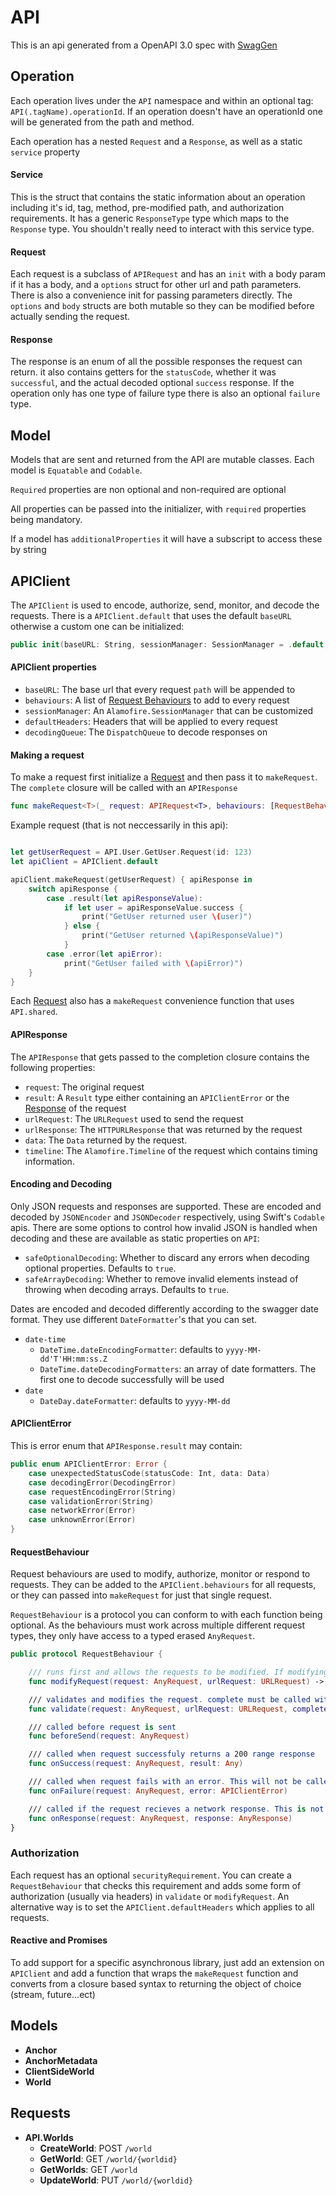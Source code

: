 # API

This is an api generated from a OpenAPI 3.0 spec with [SwagGen](https://github.com/yonaskolb/SwagGen)

## Operation

Each operation lives under the `API` namespace and within an optional tag: `API(.tagName).operationId`. If an operation doesn't have an operationId one will be generated from the path and method.

Each operation has a nested `Request` and a `Response`, as well as a static `service` property

#### Service

This is the struct that contains the static information about an operation including it's id, tag, method, pre-modified path, and authorization requirements. It has a generic `ResponseType` type which maps to the `Response` type.
You shouldn't really need to interact with this service type.

#### Request

Each request is a subclass of `APIRequest` and has an `init` with a body param if it has a body, and a `options` struct for other url and path parameters. There is also a convenience init for passing parameters directly.
The `options` and `body` structs are both mutable so they can be modified before actually sending the request.

#### Response

The response is an enum of all the possible responses the request can return. it also contains getters for the `statusCode`, whether it was `successful`, and the actual decoded optional `success` response. If the operation only has one type of failure type there is also an optional `failure` type.

## Model
Models that are sent and returned from the API are mutable classes. Each model is `Equatable` and `Codable`.

`Required` properties are non optional and non-required are optional

All properties can be passed into the initializer, with `required` properties being mandatory.

If a model has `additionalProperties` it will have a subscript to access these by string

## APIClient
The `APIClient` is used to encode, authorize, send, monitor, and decode the requests. There is a `APIClient.default` that uses the default `baseURL` otherwise a custom one can be initialized:

```swift
public init(baseURL: String, sessionManager: SessionManager = .default, defaultHeaders: [String: String] = [:], behaviours: [RequestBehaviour] = [])
```

#### APIClient properties

- `baseURL`: The base url that every request `path` will be appended to
- `behaviours`: A list of [Request Behaviours](#requestbehaviour) to add to every request
- `sessionManager`: An `Alamofire.SessionManager` that can be customized
- `defaultHeaders`: Headers that will be applied to every request
- `decodingQueue`: The `DispatchQueue` to decode responses on

#### Making a request
To make a request first initialize a [Request](#request) and then pass it to `makeRequest`. The `complete` closure will be called with an `APIResponse`

```swift
func makeRequest<T>(_ request: APIRequest<T>, behaviours: [RequestBehaviour] = [], queue: DispatchQueue = DispatchQueue.main, complete: @escaping (APIResponse<T>) -> Void) -> Request? {
```

Example request (that is not neccessarily in this api):

```swift

let getUserRequest = API.User.GetUser.Request(id: 123)
let apiClient = APIClient.default

apiClient.makeRequest(getUserRequest) { apiResponse in
    switch apiResponse {
        case .result(let apiResponseValue):
        	if let user = apiResponseValue.success {
        		print("GetUser returned user \(user)")
        	} else {
        		print("GetUser returned \(apiResponseValue)")
        	}
        case .error(let apiError):
        	print("GetUser failed with \(apiError)")
    }
}
```

Each [Request](#request) also has a `makeRequest` convenience function that uses `API.shared`.

#### APIResponse
The `APIResponse` that gets passed to the completion closure contains the following properties:

- `request`: The original request
- `result`: A `Result` type either containing an `APIClientError` or the [Response](#response) of the request
- `urlRequest`: The `URLRequest` used to send the request
- `urlResponse`: The `HTTPURLResponse` that was returned by the request
- `data`: The `Data` returned by the request.
- `timeline`: The `Alamofire.Timeline` of the request which contains timing information.

#### Encoding and Decoding
Only JSON requests and responses are supported. These are encoded and decoded by `JSONEncoder` and `JSONDecoder` respectively, using Swift's `Codable` apis.
There are some options to control how invalid JSON is handled when decoding and these are available as static properties on `API`:

- `safeOptionalDecoding`: Whether to discard any errors when decoding optional properties. Defaults to `true`.
- `safeArrayDecoding`: Whether to remove invalid elements instead of throwing when decoding arrays. Defaults to `true`.

Dates are encoded and decoded differently according to the swagger date format. They use different `DateFormatter`'s that you can set.
- `date-time`
    - `DateTime.dateEncodingFormatter`: defaults to `yyyy-MM-dd'T'HH:mm:ss.Z`
    - `DateTime.dateDecodingFormatters`: an array of date formatters. The first one to decode successfully will be used
- `date`
    - `DateDay.dateFormatter`: defaults to `yyyy-MM-dd`

#### APIClientError
This is error enum that `APIResponse.result` may contain:

```swift
public enum APIClientError: Error {
    case unexpectedStatusCode(statusCode: Int, data: Data)
    case decodingError(DecodingError)
    case requestEncodingError(String)
    case validationError(String)
    case networkError(Error)
    case unknownError(Error)
}
```

#### RequestBehaviour
Request behaviours are used to modify, authorize, monitor or respond to requests. They can be added to the `APIClient.behaviours` for all requests, or they can passed into `makeRequest` for just that single request.

`RequestBehaviour` is a protocol you can conform to with each function being optional. As the behaviours must work across multiple different request types, they only have access to a typed erased `AnyRequest`.

```swift
public protocol RequestBehaviour {

    /// runs first and allows the requests to be modified. If modifying asynchronously use validate
    func modifyRequest(request: AnyRequest, urlRequest: URLRequest) -> URLRequest

    /// validates and modifies the request. complete must be called with either .success or .fail
    func validate(request: AnyRequest, urlRequest: URLRequest, complete: @escaping (RequestValidationResult) -> Void)

    /// called before request is sent
    func beforeSend(request: AnyRequest)

    /// called when request successfuly returns a 200 range response
    func onSuccess(request: AnyRequest, result: Any)

    /// called when request fails with an error. This will not be called if the request returns a known response even if the a status code is out of the 200 range
    func onFailure(request: AnyRequest, error: APIClientError)

    /// called if the request recieves a network response. This is not called if request fails validation or encoding
    func onResponse(request: AnyRequest, response: AnyResponse)
}
```

### Authorization
Each request has an optional `securityRequirement`. You can create a `RequestBehaviour` that checks this requirement and adds some form of authorization (usually via headers) in `validate` or `modifyRequest`. An alternative way is to set the `APIClient.defaultHeaders` which applies to all requests.

#### Reactive and Promises
To add support for a specific asynchronous library, just add an extension on `APIClient` and add a function that wraps the `makeRequest` function and converts from a closure based syntax to returning the object of choice (stream, future...ect)

## Models

- **Anchor**
- **AnchorMetadata**
- **ClientSideWorld**
- **World**

## Requests

- **API.Worlds**
	- **CreateWorld**: POST `/world`
	- **GetWorld**: GET `/world/{worldid}`
	- **GetWorlds**: GET `/world`
	- **UpdateWorld**: PUT `/world/{worldid}`
